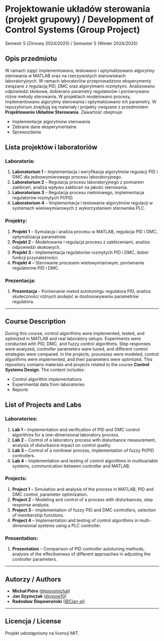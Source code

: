# Projektowanie układów sterowania (projekt grupowy) / Development of Control Systems (Group Project)

Semestr 5 (Zimowy 2024/2025) / Semester 5 (Winter 2024/2025)

## Opis przedmiotu
W ramach zajęć implementowano, testowano i optymalizowano algorytmy sterowania w MATLAB oraz na rzeczywistych stanowiskach laboratoryjnych. W ramach laboratoriów przeprowadzono eksperymenty związane z regulacją PID, DMC oraz algorytmami rozmytymi. Analizowano odpowiedzi skokowe, dobierano parametry regulatorów i porównywano różne metody sterowania. W projektach modelowano procesy, implementowano algorytmy sterowania i optymalizowano ich parametry. W repozytorium znajdują się materiały i projekty związane z przedmiotem **Projektowanie Układów Sterowania**. Zawartość obejmuje:
- Implementacje algorytmów sterowania
- Zebrane dane eksperymentalne
- Sprawozdania

## Lista projektów i laboratoriów
### Laboratoria:
1. **Laboratorium 1** – Implementacja i weryfikacja algorytmów regulacji PID i DMC dla jednowymiarowego procesu laboratoryjnego.
2. **Laboratorium 2** – Regulacja procesu laboratoryjnego z pomiarem zakłóceń, analiza wpływu zakłóceń na jakość sterowania.
3. **Laboratorium 3** – Regulacja procesu nieliniowego, implementacja regulatorów rozmytych PI/PID.
4. **Laboratorium 4** – IImplementacja i testowanie algorytmów regulacji w systemach wielowymiarowych z wykorzystaniem sterownika PLC.

### Projekty:
1. **Projekt 1** – Symulacja i analiza procesu w MATLAB, regulacja PID i DMC, optymalizacja parametrów.
2. **Projekt 2** – Modelowanie i regulacja procesu z zakłóceniami, analiza odpowiedzi skokowych.
3. **Projekt 3** – Implementacja regulatorów rozmytych PID i DMC, dobór funkcji przynależności.
4. **Projekt 4** – Sterowanie procesem wielowymiarowym, porównanie regulatorów PID i DMC.

### Prezentacja:
1. **Prezentacja** - Porównanie metod autotuningu regulatora PID, analiza skuteczności różnych podejść w dostosowywaniu parametrów regulatora.
---

## Course Description
During this course, control algorithms were implemented, tested, and optimized in MATLAB and real laboratory setups. Experiments were conducted with PID, DMC, and fuzzy control algorithms. Step responses were analyzed, controller parameters were tuned, and different control strategies were compared. In the projects, processes were modeled, control algorithms were implemented, and their parameters were optimized. This repository contains materials and projects related to the course **Control Systems Design**. The content includes:
- Control algorithm implementations
- Experimental data from laboratories
- Reports

## List of Projects and Labs
### Laboratories:
1. **Lab 1** – Implementation and verification of PID and DMC control algorithms for a one-dimensional laboratory process.
2. **Lab 2** – Control of a laboratory process with disturbance measurement, analysis of disturbance impact on control quality.
3. **Lab 3** – Control of a nonlinear process, implementation of fuzzy PI/PID controllers.
4. **Lab 4** – Implementation and testing of control algorithms in multivariable systems, communication between controller and MATLAB.

### Projects:
1. **Project 1** – Simulation and analysis of the process in MATLAB, PID and DMC control, parameter optimization.
2. **Project 2** – Modeling and control of a process with disturbances, step response analysis.
3. **Project 3** – Implementation of fuzzy PID and DMC controllers, selection of membership functions.
4. **Project 4** – Implementation and testing of control algorithms in multi-dimensional systems using a PLC controller.
### Presentation:

1. **Presentation** – Comparison of PID controller autotuning methods, analysis of the effectiveness of different approaches in adjusting the controller parameters.
---

## Autorzy / Authors
- **Michał Pióro** ([@pioromichal](https://github.com/pioromichal))
- **Jan Szymczak** ([@vpow10](https://github.com/vpow10))
- **Radosław Ślepowroński** ([@Clan-el](https://github.com/Clan-el))

---

## Licencja / License
Projekt udostępniony na licencji MIT.
